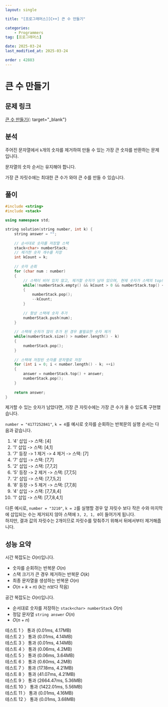 ```yaml
---
layout: single

title: "[프로그래머스][C++] 큰 수 만들기"

categories:
    - Programmers
tag: [프로그래머스]

date: 2025-03-24
last_modified_at: 2025-03-24

order : 42883
---
```


# 큰 수 만들기

## 문제 링크

[큰 수 만들기](https://school.programmers.co.kr/learn/courses/30/lessons/42883){: target="_blank"}

## 분석

주어진 문자열에서 `k`개의 숫자를 제거하여 만들 수 있는 가장 큰 숫자를 반환하는 문제입니다.

문자열의 숫자 순서는 유지해야 합니다.

가장 큰 자릿수에는 최대한 큰 수가 와야 큰 수를 만들 수 있습니다.

## 풀이

```cpp
#include <string>
#include <stack>

using namespace std;

string solution(string number, int k) {
    string answer = "";
    
    // 순서대로 숫자를 저장할 스택
    stack<char> numberStack;
    // 제거한 숫자 개수를 저장
    int kCount = k;
    
    // 숫자 순회
    for (char num : number)
    {
        // 스택이 비어 있지 않고, 제거할 숫자가 남아 있으며, 현재 숫자가 스택의 top보다 큰 경우
        while(!numberStack.empty() && kCount > 0 && numberStack.top() < num)
        {
            numberStack.pop();
            --kCount;
        }
        
        // 항상 스택에 숫자 추가
        numberStack.push(num);
    }
    
    // 스택에 숫자가 많이 추가 된 경우 불필요한 숫자 제거
    while(numberStack.size() > number.length() - k)
    {
        numberStack.pop();
    }
    
    // 스택에 저장된 숫자를 문자열로 저장
    for (int i = 0; i < number.length() - k; ++i)
    {
        answer = numberStack.top() + answer;
        numberStack.pop();
    }
    
    return answer;
}
```

제거할 수 있는 숫자가 남았다면, 가장 큰 자릿수에는 가장 큰 수가 올 수 있도록 구현했습니다.

`number = "4177252841"`, `k = 4`를 예시로 숫자를 순회하는 반복문의 실행 순서는 다음과 같습니다.

1. '4' 삽입 -> 스택: [4]
2. '1' 삽입 -> 스택: [4,1]
3. '7' 등장 -> 1 제거 -> 4 제거 -> 스택: [7]
4. '7' 삽입 -> 스택: [7,7]
5. '2' 삽입 -> 스택: [7,7,2]
6. '5' 등장 -> 2 제거 -> 스택: [7,7,5]
7. '2' 삽입 -> 스택: [7,7,5,2]
8. '8' 등장 -> 5 제거 -> 스택: [7,7,8]
9. '4' 삽입 -> 스택: [7,7,8,4]
10. '1' 삽입 -> 스택: [7,7,8,4,1]

다른 예시로, `number = "3210"`, `k = 2`를 실행할 경우 앞 자릿수 보다 작은 수와 마지막에 삽입되는 수는 제거되지 않아 스택에 `3, 2, 1, 0`이 들어가게 됩니다.  
하지만, 결과 값의 자릿수는 2개이므로 자릿수를 맞춰주기 위해서 뒤에서부터 제거해줍니다.

## 성능 요약

시간 복잡도는 $O(n)$입니다.

- 숫자를 순회하는 반복문 $O(n)$
- 스택 크기가 큰 경우 제거하는 반복문 $O(k)$
- 최종 문자열을 생성하는 반복문 $O(n)$
- $O(n + k + n)$ (k는 n보다 작음)

공간 복잡도는 $O(n)$입니다.

- 순서대로 숫자를 저장하는 `stack<char> numberStack` $O(n)$
- 정답 문자열 `string answer` $O(n)$
- $O(n + n)$

테스트 1 〉 통과 (0.01ms, 4.17MB)  
테스트 2 〉 통과 (0.01ms, 4.14MB)  
테스트 3 〉 통과 (0.01ms, 4.14MB)  
테스트 4 〉 통과 (0.06ms, 4.2MB)  
테스트 5 〉 통과 (0.06ms, 3.64MB)  
테스트 6 〉 통과 (0.60ms, 4.2MB)  
테스트 7 〉 통과 (17.18ms, 4.21MB)  
테스트 8 〉 통과 (41.07ms, 4.21MB)  
테스트 9 〉 통과 (2664.47ms, 5.36MB)  
테스트 10 〉 통과 (1422.01ms, 5.56MB)  
테스트 11 〉 통과 (0.01ms, 4.16MB)  
테스트 12 〉 통과 (0.01ms, 3.68MB)  